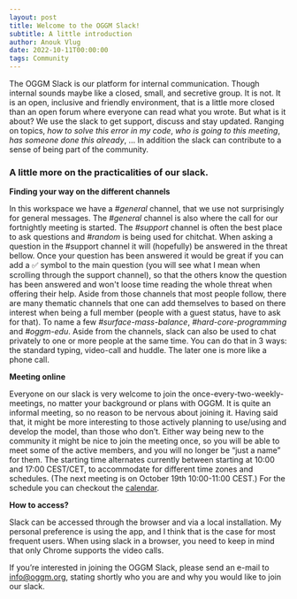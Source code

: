 ```yaml
---
layout: post
title: Welcome to the OGGM Slack!
subtitle: A little introduction
author: Anouk Vlug
date: 2022-10-11T00:00:00
tags: Community
---
```


The OGGM Slack is our platform for internal communication. 
Though internal sounds maybe like a closed, small, and secretive 
group. It is not. It is an open, inclusive and friendly environment, 
that is a little more closed than an open forum where everyone 
can read what you wrote. But what is it about? We use the slack to 
get support, discuss and stay updated. Ranging on topics, <i>how to 
solve this error in my code</i>, <i>who is going to this meeting</i>, <i>has 
someone done this already</i>, … In addition the slack can contribute 
to a sense of being part of the community.

### A little more on the practicalities of our slack.

<b>Finding your way on the different channels</b>

In this workspace we have a <i>#general</i> channel, that we use not 
surprisingly for general messages. The <i>#general</i> channel is also 
where the call for our fortnightly meeting is started. The 
<i>#support</i> channel is often the best place to ask questions and 
<i>#random</i> is being used for chitchat.
When asking a question in the #support channel it will (hopefully) 
be answered in the threat bellow. Once your question has been 
answered it would be great if you can add a :white_check_mark: 
symbol to the main question (you will see what I mean when 
scrolling through the support channel), so that the others 
know the question has been answered and won't loose time reading 
the whole threat when offering their help.
Aside from those channels that most people follow, there are 
many thematic channels that one can add themselves to based on 
there interest when being a full member (people with a guest status, 
have to ask for that). To name a few <i>#surface-mass-balance</i>, 
<i>#hard-core-programming</i> and <i>#oggm-edu</i>. Aside from the channels, 
slack can also be used to chat privately to one or more people 
at the same time. You can do that in 3 ways: the standard typing, 
video-call and huddle. The later one is more like a phone call.  

<b>Meeting online</b>

Everyone on our slack is very welcome to join the 
once-every-two-weekly-meetings, no matter your background or 
plans with OGGM. It is quite an informal meeting, so no reason to 
be nervous about joining it. Having said that, it might be more 
interesting to those actively planning to use/using and develop the 
model, than those who don’t. Either way being new to the community 
it might be nice to join the meeting once, so you will be able to 
meet some of the active members, and you will no longer be “just a 
name” for them. The starting time alternates currently between 
starting at 10:00 and 17:00 CEST/CET, to accommodate for different 
time zones and schedules. (The next meeting is on October 19th 
10:00-11:00 CEST.) For the schedule you can checkout the 
[calendar](https://oggm.org/meetings/).

<b>How to access?</b>

Slack can be accessed through the browser and via a local 
installation. My personal preference is using the app, and I 
think that is the case for most frequent users. When using slack 
in a browser, you need to keep in mind that only Chrome supports 
the video calls. 

If you’re interested in joining the OGGM Slack, please send an 
e-mail to [info@oggm.org](mailto:info@oggm.org), stating shortly 
who you are and why you would like to join our slack.
